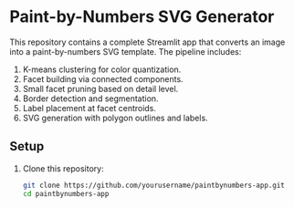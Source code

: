 # Paint-by-Numbers SVG Generator

This repository contains a complete Streamlit app that converts an image into a paint-by-numbers SVG template. The pipeline includes:

1. K-means clustering for color quantization.
2. Facet building via connected components.
3. Small facet pruning based on detail level.
4. Border detection and segmentation.
5. Label placement at facet centroids.
6. SVG generation with polygon outlines and labels.

## Setup

1. Clone this repository:
   ```bash
   git clone https://github.com/yourusername/paintbynumbers-app.git
   cd paintbynumbers-app
